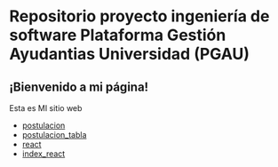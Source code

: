 # Repositorio proyecto ingeniería de software Plataforma Gestión Ayudantias Universidad (PGAU)

## ¡Bienvenido a mi página!

Esta es MI sitio web

- [postulacion](reporte_postulacion.csv)
- [postulacion_tabla](postulacion_tabla.csv)
- [react](react/README.md)
- [index_react](react/src/index.js)
